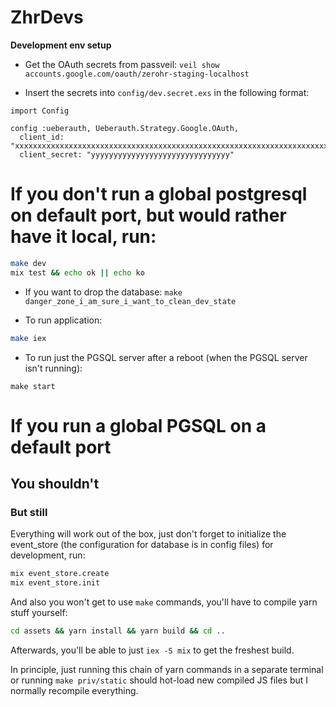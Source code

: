 # ZhrDevs

**Development env setup**

- Get the OAuth secrets from passveil: `veil show accounts.google.com/oauth/zerohr-staging-localhost`

- Insert the secrets into `config/dev.secret.exs` in the following format:

```
import Config

config :ueberauth, Ueberauth.Strategy.Google.OAuth,
  client_id: "xxxxxxxxxxxxxxxxxxxxxxxxxxxxxxxxxxxxxxxxxxxxxxxxxxxxxxxxxxxxxxxxxxxxxxx",
  client_secret: "yyyyyyyyyyyyyyyyyyyyyyyyyyyyyyy"
```

# If you don't run a global postgresql on default port, but would rather have it local, run:

```bash
make dev
mix test && echo ok || echo ko
```

- If you want to drop the database: `make danger_zone_i_am_sure_i_want_to_clean_dev_state`

- To run application:

```bash
make iex
```

- To run just the PGSQL server after a reboot (when the PGSQL server isn't running):

```bsah
make start
```

# If you run a global PGSQL on a default port

## You shouldn't

### But still

Everything will work out of the box, just don't forget to initialize the event_store (the configuration for database is in config files) for development, run:

```bash
mix event_store.create
mix event_store.init
```

And also you won't get to use `make` commands, you'll have to compile yarn stuff yourself:

```bash
cd assets && yarn install && yarn build && cd ..
```

Afterwards, you'll be able to just `iex -S mix` to get the freshest build.

In principle, just running this chain of yarn commands in a separate terminal or running `make priv/static` should hot-load new compiled JS files but I normally recompile everything.
